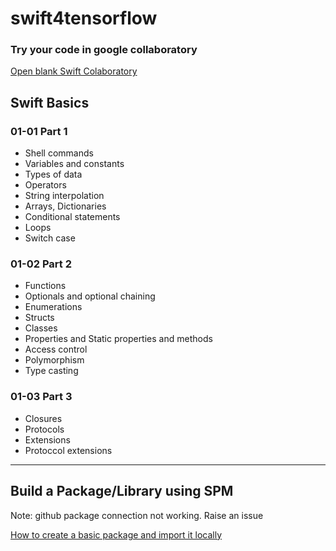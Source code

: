 # swift4tensorflow

### Try your code in google collaboratory
[Open blank Swift Colaboratory](https://colab.research.google.com/github/tensorflow/swift/blob/master/notebooks/blank_swift.ipynb)

## Swift Basics 

### 01-01 Part 1

- Shell commands
- Variables and constants
- Types of data
- Operators
- String interpolation
- Arrays, Dictionaries
- Conditional statements
- Loops
- Switch case

### 01-02 Part 2

- Functions 
- Optionals and optional chaining
- Enumerations
- Structs
- Classes
- Properties and Static properties and methods
- Access control
- Polymorphism
- Type casting

### 01-03 Part 3

- Closures
- Protocols
- Extensions
- Protoccol extensions

---------------------------------------------------

## Build a Package/Library using SPM

Note: github package connection not working. Raise an issue

[How to create a basic package and import it locally]()
